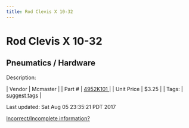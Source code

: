 ```yaml
---
title: Rod Clevis X 10-32
---
```


# Rod Clevis X 10-32
## Pneumatics / Hardware
Description: 	 

| Vendor | Mcmaster | 
| Part # | [4952K101 ](https://www.mcmaster.com/#4952K101 ) | 
| Unit Price | $3.25 | 
| Tags: | [suggest tags](https://docs.google.com/forms/d/e/1FAIpQLSeWyY8v3RgOty-MyWmh9U0iivNYN_molChYyS-0U-o-kOAv_g/viewform) | 

Last updated: Sat Aug 05 23:35:21 PDT 2017

 [Incorrect/Incomplete information?](https://docs.google.com/forms/d/e/1FAIpQLSeWyY8v3RgOty-MyWmh9U0iivNYN_molChYyS-0U-o-kOAv_g/viewform)